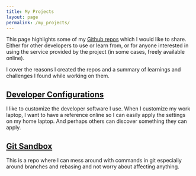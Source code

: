 ```yaml
---
title: My Projects
layout: page
permalink: /my_projects/
---
```


This page highlights some of my [Github repos](https://github.com/MichaelCurrin?tab=repositories) which I would like to share. Either for other developers to use or learn from, or for anyone interested in using the service provided by the project (in some cases, freely available online).

I cover the reasons I created the repos and a summary of learnings and challenges I found while working on them.


## [Developer Configurations](https://github.com/MichaelCurrin/developer_configurations)

I like to customize the developer software I use. When I customize my work laptop, I want to have a reference online so I can easily apply the settings on my home laptop. And perhaps others can discover something they can apply.

## [Git Sandbox](https://github.com/MichaelCurrin/git-sandbox)

This is a repo where I can mess around with commands in git especially around branches and rebasing and not worry about affecting anything.
